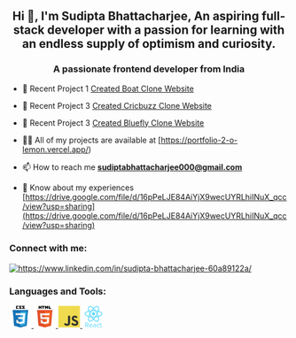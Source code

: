<h2 align="center"> Hi 👋, I'm Sudipta Bhattacharjee, An aspiring full-stack developer with a passion for learning with an endless
supply of optimism and curiosity.</h2>
<p>

</p>
<h3 align="center">A passionate frontend developer from India</h3>

- 🔭 Recent Project 1 [Created Boat Clone Website](https://dapper-melomakarona-2fdcba.netlify.app)

- 🔭 Recent Project 3 [Created Cricbuzz Clone Website](https://luxury-douhua-2f73cb.netlify.app/live.html)

- 🔭 Recent Project 3 [Created Bluefly Clone Website](https://effervescent-moxie-7cbfe5.netlify.app/)

- 👨‍💻 All of my projects are available at [https://portfolio-2-o-lemon.vercel.app/)

- 📫 How to reach me **sudiptabhattacharjee000@gmail.com**

- 📄 Know about my experiences [https://drive.google.com/file/d/16pPeLJE84AiYjX9wecUYRLhiINuX_qcc/view?usp=sharing](https://drive.google.com/file/d/16pPeLJE84AiYjX9wecUYRLhiINuX_qcc/view?usp=sharing)

<h3 align="left">Connect with me:</h3>
<p align="left">
<a href="https://linkedin.com/in/https://www.linkedin.com/in/sudipta-bhattacharjee-60a89122a/" target="blank"><img align="center" src="https://raw.githubusercontent.com/rahuldkjain/github-profile-readme-generator/master/src/images/icons/Social/linked-in-alt.svg" alt="https://www.linkedin.com/in/sudipta-bhattacharjee-60a89122a/" height="30" width="40" /></a>
</p>

<h3 align="left">Languages and Tools:</h3>
<p align="left"> <a href="https://www.w3schools.com/css/" target="_blank" rel="noreferrer"> <img src="https://raw.githubusercontent.com/devicons/devicon/master/icons/css3/css3-original-wordmark.svg" alt="css3" width="40" height="40"/> </a> <a href="https://www.w3.org/html/" target="_blank" rel="noreferrer"> <img src="https://raw.githubusercontent.com/devicons/devicon/master/icons/html5/html5-original-wordmark.svg" alt="html5" width="40" height="40"/> </a> <a href="https://developer.mozilla.org/en-US/docs/Web/JavaScript" target="_blank" rel="noreferrer"> <img src="https://raw.githubusercontent.com/devicons/devicon/master/icons/javascript/javascript-original.svg" alt="javascript" width="40" height="40"/> </a> <a href="https://reactjs.org/" target="_blank" rel="noreferrer"> <img src="https://raw.githubusercontent.com/devicons/devicon/master/icons/react/react-original-wordmark.svg" alt="react" width="40" height="40"/> </a> </p>
